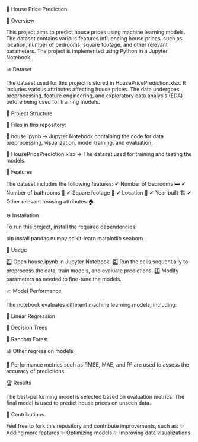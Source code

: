 🏡 House Price Prediction

📌 Overview

This project aims to predict house prices using machine learning models. The dataset contains various features influencing house prices, such as location, number of bedrooms, square footage, and other relevant parameters. The project is implemented using Python in a Jupyter Notebook.

📊 Dataset

The dataset used for this project is stored in HousePricePrediction.xlsx. It includes various attributes affecting house prices. The data undergoes preprocessing, feature engineering, and exploratory data analysis (EDA) before being used for training models.

📁 Project Structure

📂 Files in this repository:

📜 house.ipynb → Jupyter Notebook containing the code for data preprocessing, visualization, model training, and evaluation.

📄 HousePricePrediction.xlsx → The dataset used for training and testing the models.

🔑 Features

The dataset includes the following features:
✔ Number of bedrooms 🛏️
✔ Number of bathrooms 🚿
✔ Square footage 📏
✔ Location 📍
✔ Year built 🏗️
✔ Other relevant housing attributes 🏠

⚙ Installation

To run this project, install the required dependencies:

pip install pandas numpy scikit-learn matplotlib seaborn

🚀 Usage

1️⃣ Open house.ipynb in Jupyter Notebook.
2️⃣ Run the cells sequentially to preprocess the data, train models, and evaluate predictions.
3️⃣ Modify parameters as needed to fine-tune the models.

📈 Model Performance

The notebook evaluates different machine learning models, including:

🤖 Linear Regression

🌳 Decision Trees

🌲 Random Forest

📊 Other regression models

📏 Performance metrics such as RMSE, MAE, and R² are used to assess the accuracy of predictions.

🏆 Results

The best-performing model is selected based on evaluation metrics. The final model is used to predict house prices on unseen data.

🤝 Contributions

Feel free to fork this repository and contribute improvements, such as:
✨ Adding more features
✨ Optimizing models
✨ Improving data visualizations
